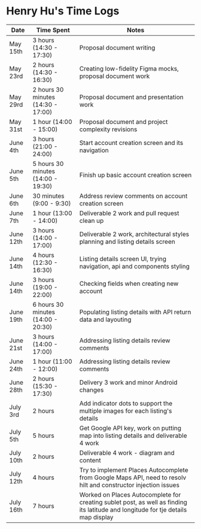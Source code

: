 # Henry Hu's Time Logs

| Date      | Time Spent                         | Notes                                                                     |
|-----------|------------------------------------|---------------------------------------------------------------------------|
| May 15th  | 3 hours (14:30 - 17:30)            | Proposal document writing                                                 |
| May 23rd  | 2 hours (14:30 - 16:30)            | Creating low-fidelity Figma mocks, proposal document work                 |
| May 29rd  | 2 hours 30 minutes (14:30 - 17:00) | Proposal document and presentation work                                   |
| May 31st  | 1 hour (14:00 - 15:00)             | Proposal document and project complexity revisions                        |
| June 4th  | 3 hours (21:00 - 24:00)            | Start account creation screen and its navigation                          |
| June 5th  | 5 hours 30 minutes (14:00 - 19:30) | Finish up basic account creation screen                                   |
| June 6th  | 30 minutes (9:00 - 9:30)           | Address review comments on account creation screen                        |
| June 7th  | 1 hour (13:00 - 14:00)             | Deliverable 2 work and pull request clean up                                 |
| June 12th | 3 hours (14:00 - 17:00)            | Deliverable 2 work, architectural styles planning and listing details screen |
| June 14th | 4 hours (12:30 - 16:30)            | Listing details screen UI, trying navigation, api and components styling  |
| June 14th | 3 hours (19:00 - 22:00)            | Checking fields when creating new account                                 |
| June 19th | 6 hours 30 minutes (14:00 - 20:30) | Populating listing details with API return data and layouting             |
| June 21st | 3 hours (14:00 - 17:00) | Addressing listing details review comments             |
| June 24th | 1 hour (11:00 - 12:00)  | Addressing listing details review comments             |
| June 28th | 2 hours (15:30 - 17:30) | Delivery 3 work and minor Android changes |
| July 3rd | 2 hours  | Add indicator dots to support the multiple images for each listing's details |
| July 5th | 5 hours  | Get Google API key, work on putting map into listing details and deliverable 4 work |
| July 10th | 2 hours  | Deliverable 4 work - diagram and content |
| July 12th | 4 hours  | Try to implement Places Autocomplete from Google Maps API, need to resolv hilt and constructor injection issues |
| July 16th | 7 hours  | Worked on Places Autocomplete for creating sublet post, as well as finding its latitude and longitude for tje details map display |
